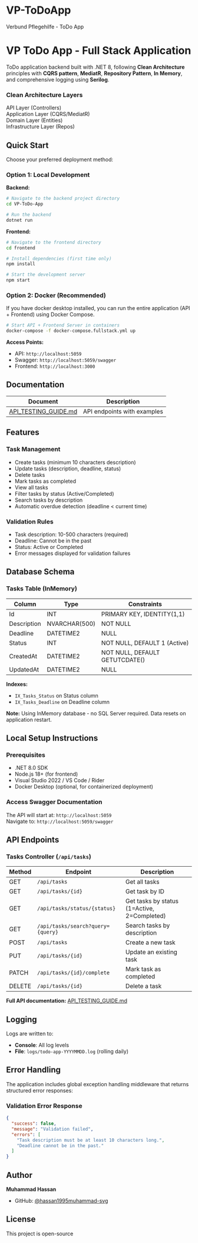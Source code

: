 # VP-ToDoApp
Verbund Pflegehilfe - ToDo App

# VP ToDo App - Full Stack Application

ToDo application backend built with .NET 8, following **Clean Architecture** principles with **CQRS pattern**, **MediatR**, **Repository Pattern**, **In Memory**, and comprehensive logging using **Serilog**.

### **Clean Architecture Layers**

API Layer (Controllers)        
Application Layer (CQRS/MediatR)   
Domain Layer (Entities)     
Infrastructure Layer (Repos)  

##  **Quick Start**

Choose your preferred deployment method:

### **Option 1: Local Development**

**Backend:**
```bash
# Navigate to the backend project directory
cd VP-ToDo-App

# Run the backend
dotnet run
```

**Frontend:**
```bash
# Navigate to the frontend directory
cd frontend

# Install dependencies (first time only)
npm install

# Start the development server
npm start
```

### **Option 2: Docker (Recommended)**

If you have docker desktop installed, you can run the entire application (API + Frontend) using Docker Compose.

```bash
# Start API + Frontend Server in containers
docker-compose -f docker-compose.fullstack.yml up
```

**Access Points:**
- API: `http://localhost:5059`
- Swagger: `http://localhost:5059/swagger`
- Frontend: `http://localhost:3000`

##  **Documentation**

| Document | Description |
|----------|-------------|
| [API_TESTING_GUIDE.md](API_TESTING_GUIDE.md) | API endpoints with examples |

## Features

### **Task Management**
-  Create tasks (minimum 10 characters description)
-  Update tasks (description, deadline, status)
-  Delete tasks
-  Mark tasks as completed
-  View all tasks
-  Filter tasks by status (Active/Completed)
-  Search tasks by description
-  Automatic overdue detection (deadline < current time)

### **Validation Rules**
- Task description: 10-500 characters (required)
- Deadline: Cannot be in the past
- Status: Active or Completed
- Error messages displayed for validation failures

## Database Schema

### **Tasks Table** (InMemory)
| Column      | Type          | Constraints                    |
|-------------|---------------|--------------------------------|
| Id          | INT           | PRIMARY KEY, IDENTITY(1,1)     |
| Description | NVARCHAR(500) | NOT NULL                       |
| Deadline    | DATETIME2     | NULL                           |
| Status      | INT           | NOT NULL, DEFAULT 1 (Active)   |
| CreatedAt   | DATETIME2     | NOT NULL, DEFAULT GETUTCDATE() |
| UpdatedAt   | DATETIME2     | NULL                           |

**Indexes:**
- `IX_Tasks_Status` on Status column
- `IX_Tasks_Deadline` on Deadline column

**Note:** Using InMemory database - no SQL Server required. Data resets on application restart.

## Local Setup Instructions

### **Prerequisites**
- .NET 8.0 SDK
- Node.js 18+ (for frontend)
- Visual Studio 2022 / VS Code / Rider
- Docker Desktop (optional, for containerized deployment)

###  **Access Swagger Documentation**

The API will start at: `http://localhost:5059`  
Navigate to: `http://localhost:5059/swagger`

## API Endpoints

### **Tasks Controller** (`/api/tasks`)

| Method | Endpoint               | Description                 |
|--------|------------------------|-----------------------------|
| GET    | `/api/tasks`           | Get all tasks               |
| GET    | `/api/tasks/{id}`      | Get task by ID              |
| GET    | `/api/tasks/status/{status}` | Get tasks by status (1=Active, 2=Completed) |
| GET    | `/api/tasks/search?query={query}` | Search tasks by description |
| POST   | `/api/tasks`           | Create a new task           |
| PUT    | `/api/tasks/{id}`      | Update an existing task     |
| PATCH  | `/api/tasks/{id}/complete` | Mark task as completed  |
| DELETE | `/api/tasks/{id}`      | Delete a task               |

**Full API documentation:** [API_TESTING_GUIDE.md](API_TESTING_GUIDE.md)

## Logging

Logs are written to:
- **Console**: All log levels
- **File**: `logs/todo-app-YYYYMMDD.log` (rolling daily)

## Error Handling

The application includes global exception handling middleware that returns structured error responses:

### **Validation Error Response**
```json
{
  "success": false,
  "message": "Validation failed",
  "errors": [
    "Task description must be at least 10 characters long.",
    "Deadline cannot be in the past."
  ]
}
```

##  Author

**Muhammad Hassan**
- GitHub: [@hassan1995muhammad-svg](https://github.com/hassan1995muhammad-svg)

##  License

This project is open-source
